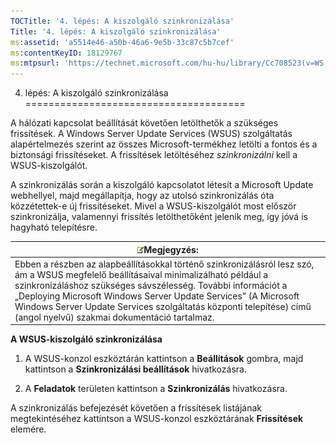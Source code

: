 ```yaml
---
TOCTitle: '4. lépés: A kiszolgáló szinkronizálása'
Title: '4. lépés: A kiszolgáló szinkronizálása'
ms:assetid: 'a5514e46-a50b-46a6-9e5b-33c87c5b7cef'
ms:contentKeyID: 18129767
ms:mtpsurl: 'https://technet.microsoft.com/hu-hu/library/Cc708523(v=WS.10)'
---
```


4. lépés: A kiszolgáló szinkronizálása
======================================

A hálózati kapcsolat beállítását követően letölthetők a szükséges frissítések. A Windows Server Update Services (WSUS) szolgáltatás alapértelmezés szerint az összes Microsoft-termékhez letölti a fontos és a biztonsági frissítéseket. A frissítések letöltéséhez *szinkronizálni* kell a WSUS-kiszolgálót.

A szinkronizálás során a kiszolgáló kapcsolatot létesít a Microsoft Update webhellyel, majd megállapítja, hogy az utolsó szinkronizálás óta közzétettek-e új frissítéseket. Mivel a WSUS-kiszolgálót most először szinkronizálja, valamennyi frissítés letölthetőként jelenik meg, így jóvá is hagyható telepítésre.

| ![](images/Cc708523.note(WS.10).gif)Megjegyzés:                                                                                                                                                                                                                                                                                                                  |
|-----------------------------------------------------------------------------------------------------------------------------------------------------------------------------------------------------------------------------------------------------------------------------------------------------------------------------------------------------------------------------------------------|
| Ebben a részben az alapbeállításokkal történő szinkronizálásról lesz szó, ám a WSUS megfelelő beállításaival minimalizálható például a szinkronizáláshoz szükséges sávszélesség. További információt a „Deploying Microsoft Windows Server Update Services” (A Microsoft Windows Server Update Services szolgáltatás központi telepítése) című (angol nyelvű) szakmai dokumentáció tartalmaz. |

**A WSUS-kiszolgáló szinkronizálása**
1.  A WSUS-konzol eszköztárán kattintson a **Beállítások** gombra, majd kattintson a **Szinkronizálási beállítások** hivatkozásra.

2.  A **Feladatok** területen kattintson a **Szinkronizálás** hivatkozásra.

A szinkronizálás befejezését követően a frissítések listájának megtekintéséhez kattintson a WSUS-konzol eszköztárának **Frissítések** elemére.
